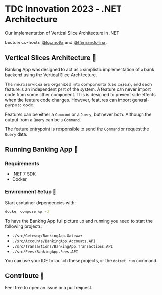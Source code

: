 # TDC Innovation 2023 - .NET Architecture

Our implementation of Vertical Slice Architecture in .NET

Lecture co-hosts: [@lgcmotta](https://github.com/lgcmotta) and [@ffernandolima](https://github.com/ffernandolima).

## Vertical Slices Architecture :cake:

Banking App was designed to act as a simplistic implementation of a bank backend using the Vertical Slice Architecture.

The microservices are organized into components (use cases), and each feature is an independent part of the system. 
A feature can never import code from some other component. 
This is designed to prevent side effects when the feature code changes. 
However, features can import general-purpose code.

Features can be either a `Command` or a `Query`, but never both. Although the output from a `Query` can be a `Command`.

The feature entrypoint is responsible to send the `Command` or request the `Query` data.

## Running Banking App :bank:

### Requirements

- .NET 7 SDK
- Docker

### Environment Setup :whale2:

Start container dependencies with:

```bash
docker compose up -d
``` 

To have the Banking App full picture up and running you need to start the following projects:

- `./src/Geteway/BankingApp.Gateway`
- `./src/Accounts/BankingApp.Accounts.API`
- `./src/Transactions/BankingApp.Transactions.API`
- `./src/Fees/BankingApp.Fees.API`

You can use your IDE to launch these projects, or the `dotnet run` command.

## Contribute :wave:

Feel free to open an issue or a pull request. 